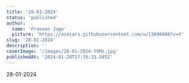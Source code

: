 ```yaml
---
title: '28-01-2024'
status: 'published'
author:
  name: 'Praveen Juge'
  picture: 'https://avatars.githubusercontent.com/u/13696888?v=4'
slug: '28-01-2024'
description: ''
coverImage: '/images/28-01-2024-Y0Mz.jpg'
publishedAt: '2024-01-28T17:35:15.585Z'
---
```


28-01-2024